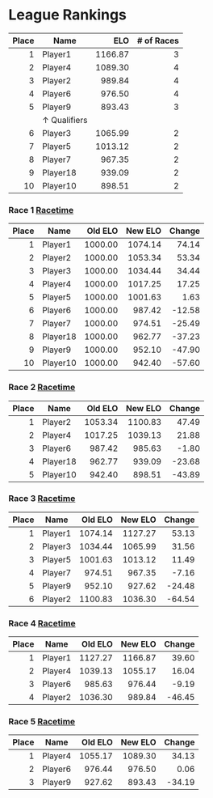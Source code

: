 # League Rankings

| Place | Name | ELO | # of Races |
| --: | --- | --: | --: |
|1|Player1|1166.87|3|
|2|Player4|1089.30|4|
|3|Player2|989.84|4|
|4|Player6|976.50|4|
|5|Player9|893.43|3|
||&uarr; Qualifiers|
|6|Player3|1065.99|2|
|7|Player5|1013.12|2|
|8|Player7|967.35|2|
|9|Player18|939.09|2|
|10|Player10|898.51|2|
 ### Race 1 [Racetime]()

| Place | Name | Old ELO | New ELO | Change |
| --: | --- | --: | --: | --: |
|1|Player1|1000.00|1074.14|74.14|
|2|Player2|1000.00|1053.34|53.34|
|3|Player3|1000.00|1034.44|34.44|
|4|Player4|1000.00|1017.25|17.25|
|5|Player5|1000.00|1001.63|1.63|
|6|Player6|1000.00|987.42|-12.58|
|7|Player7|1000.00|974.51|-25.49|
|8|Player18|1000.00|962.77|-37.23|
|9|Player9|1000.00|952.10|-47.90|
|10|Player10|1000.00|942.40|-57.60|
 ### Race 2 [Racetime]()

| Place | Name | Old ELO | New ELO | Change |
| --: | --- | --: | --: | --: |
|1|Player2|1053.34|1100.83|47.49|
|2|Player4|1017.25|1039.13|21.88|
|3|Player6|987.42|985.63|-1.80|
|4|Player18|962.77|939.09|-23.68|
|5|Player10|942.40|898.51|-43.89|
 ### Race 3 [Racetime]()

| Place | Name | Old ELO | New ELO | Change |
| --: | --- | --: | --: | --: |
|1|Player1|1074.14|1127.27|53.13|
|2|Player3|1034.44|1065.99|31.56|
|3|Player5|1001.63|1013.12|11.49|
|4|Player7|974.51|967.35|-7.16|
|5|Player9|952.10|927.62|-24.48|
|6|Player2|1100.83|1036.30|-64.54|
 ### Race 4 [Racetime]()

| Place | Name | Old ELO | New ELO | Change |
| --: | --- | --: | --: | --: |
|1|Player1|1127.27|1166.87|39.60|
|2|Player4|1039.13|1055.17|16.04|
|3|Player6|985.63|976.44|-9.19|
|4|Player2|1036.30|989.84|-46.45|
 ### Race 5 [Racetime](test_link)

| Place | Name | Old ELO | New ELO | Change |
| --: | --- | --: | --: | --: |
|1|Player4|1055.17|1089.30|34.13|
|2|Player6|976.44|976.50|0.06|
|3|Player9|927.62|893.43|-34.19|
